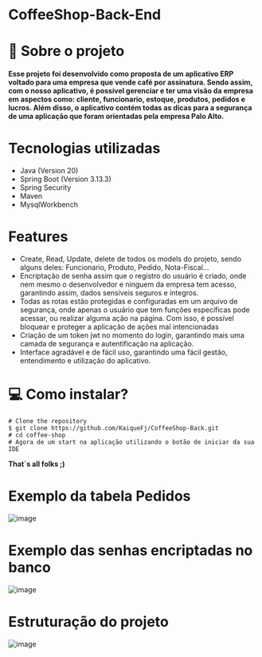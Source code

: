 # CoffeeShop-Back-End

# 📕 Sobre o projeto

#### Esse projeto foi desenvolvido como proposta de um aplicativo ERP voltado para uma empresa que vende café por assinatura. Sendo assim, com o nosso aplicativo, é possível gerenciar e ter uma visão da empresa em aspectos como: cliente, funcionario, estoque, produtos, pedidos e lucros. Além disso, o aplicativo contém todas as dicas para a segurança de uma aplicação que foram orientadas pela empresa Palo Alto.

# Tecnologias utilizadas

- Java (Version 20)
- Spring Boot (Version 3.13.3)
- Spring Security
- Maven
- MysqlWorkbench

# Features

- Create, Read, Update, delete de todos os models do projeto, sendo alguns deles: Funcionario, Produto, Pedido, Nota-Fiscal...
- Encriptação de senha assim que o registro do usuário é criado, onde nem mesmo o desenvolvedor e ninguem da empresa tem acesso, garantindo assim, dados sensíveis seguros e integros.
- Todas as rotas estão protegidas e configuradas em um arquivo de segurança, onde apenas o usuário que tem funções específicas pode acessar, ou realizar alguma ação na página. Com isso, é possível bloquear e proteger a aplicação de ações mal intencionadas
- Criação de um token jwt no momento do login, garantindo mais uma camada de segurança e autentificação na aplicação.
- Interface agradável e de fácil uso, garantindo uma fácil gestão, entendimento e utilização do aplicativo.

# 💻 Como instalar?

```
# Clone the repository
$ git clone https://github.com/KaiqueFj/CoffeeShop-Back.git
# cd coffee-shop
# Agora de um start na aplicação utilizando o botão de iniciar da sua IDE

```

**That´s all folks ;)**

# Exemplo da tabela Pedidos

![image](https://github.com/KaiqueFj/CoffeeShop-Back/assets/78966558/caec2697-b768-412d-b944-9782a4f6767d)

# Exemplo das senhas encriptadas no banco

![image](https://github.com/KaiqueFj/CoffeeShop-Back/assets/78966558/cc751407-03d0-4c76-81b8-5993af87a8c7)

# Estruturação do projeto

![image](https://github.com/KaiqueFj/CoffeeShop-Back/assets/78966558/2e7f7f0d-5d21-44fd-b24e-9981b0ec0659)
